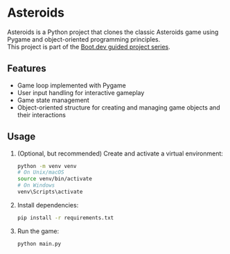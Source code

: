 # Asteroids

Asteroids is a Python project that clones the classic Asteroids game using Pygame and object-oriented programming principles.  
This project is part of the [Boot.dev guided project series](https://www.boot.dev/courses/build-asteroids-python).

## Features

- Game loop implemented with Pygame
- User input handling for interactive gameplay
- Game state management
- Object-oriented structure for creating and managing game objects and their interactions

## Usage

1. (Optional, but recommended) Create and activate a virtual environment:
    ```bash
    python -m venv venv
    # On Unix/macOS
    source venv/bin/activate
    # On Windows
    venv\Scripts\activate
    ```

2. Install dependencies:
    ```bash
    pip install -r requirements.txt
    ```

3. Run the game:
    ```bash
    python main.py
    ```
